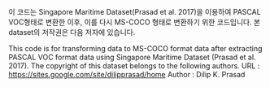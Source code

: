 이 코드는 Singapore Maritime Dataset(Prasad et al. 2017)을 이용하여 PASCAL VOC형태로 변환한 이후, 이를 다시 MS-COCO 형태로 변환하기 위한 코드입니다.
본 dataset의 저작권은 다음 저자에 있습니다.

This code is for transforming data to MS-COCO format data after extracting PASCAL VOC format data using Singapore Maritime Dataset (Prasad et al. 2017).
The copyright of this dataset belongs to the following authors.
URL : https://sites.google.com/site/dilipprasad/home
Author : Dilip K. Prasad
